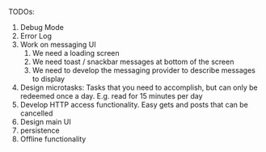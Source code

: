 TODOs:

1. Debug Mode
1. Error Log
1. Work on messaging UI
    1. We need a loading screen
    1. We need toast / snackbar messages at bottom of the screen
    1. We need to develop the messaging  provider to describe messages to display
1. Design microtasks: Tasks that you need to accomplish, but can only be redeemed once a day. E.g. read for 15 minutes per day
1. Develop HTTP access functionality. Easy gets and posts that can be cancelled
1. Design main UI
1. persistence
1. Offline functionality